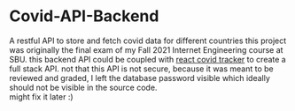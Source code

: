# Covid-API-Backend
A restful API to store and fetch covid data for different countries
this project was originally the final exam of my Fall 2021 Internet Engineering course at SBU.
this backend API could be coupled with [react covid tracker](https://github.com/mehrshad-sdtn/React-Covid-Tracker) to create a full stack API.
not that this API is not secure, because it was meant to be reviewed and graded, I left the database password visible which ideally should not be visible in the source code.
<br/>might fix it later :)
